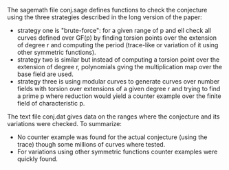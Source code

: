 The sagemath file conj.sage defines functions to check the conjecture
using the three strategies described in the long version of the paper:
* strategy one is "brute-force": for a given range of p and ell check all
  curves defined over GF(p) by finding torsion points over the extension
  of degree r and computing the period (trace-like or variation of it
  using other symmetric functions).
* strategy two is similar but instead of computing a torsion point over
  the extension of degree r, polynomials gving the multiplication map
  over the base field are used.
* strategy three is using modular curves to generate curves over number
  fields with torsion over extensions of a given degree r and trying to
  find a prime p where reduction would yield a counter example over
  the finite field of characteristic p.

The text file conj.dat gives data on the ranges where the conjecture
and its variations were checked.
To summarize:
* No counter example was found for the actual conjecture (using the trace)
  though some millions of curves where tested.
* For variations using other symmetric functions counter examples were
  quickly found.

